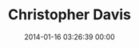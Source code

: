 ---
title: "Christopher Davis"
date: 2014-01-16 03:26:39 00:00
permalink: /cdavis565
twitter: ""
likes: [2150,2135,2125]
id: 2135
gravatar: "http://www.gravatar.com/avatar/10a8f02fce0e5dc68f11c6b5dd0f44a7"
---